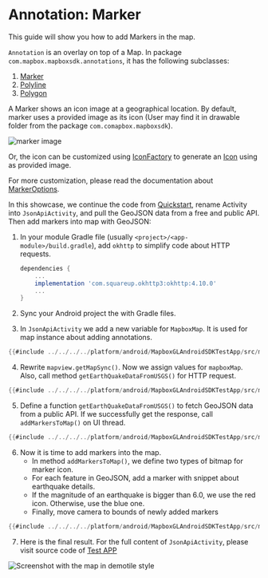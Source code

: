 # Annotation: Marker

This guide will show you how to add Markers in the map.

`Annotation` is an overlay on top of a Map. In package
`com.mapbox.mapboxsdk.annotations`, it has the following subclasses:
1. [Marker]
2. [Polyline]
3. [Polygon]

A Marker shows an icon image at a geographical location. By default, marker uses
a provided image as its icon (User may find it in drawable folder from the package
`com.comapbox.mapboxsdk`).

![marker image]

Or, the icon can be customized using [IconFactory] to generate an
[Icon] using as provided image.

For more customization, please read the documentation about [MarkerOptions].

In this showcase, we continue the code from [Quickstart],
rename Activity into `JsonApiActivity`,
and pull the GeoJSON data from a free and public API.
Then add markers into map with GeoJSON:

1. In your module Gradle file (usually `<project>/<app-module>/build.gradle`), add
   `okhttp` to simplify code about HTTP requests.


    ```gradle
    dependencies {
        ...
        implementation 'com.squareup.okhttp3:okhttp:4.10.0'
        ...
    }
    ```

2. Sync your Android project the with Gradle files.

3. In `JsonApiActivity` we add a new variable for `MapboxMap`.
   It is used for map instance about adding annotations.

```kotlin
{{#include ../../../../platform/android/MapboxGLAndroidSDKTestApp/src/main/java/com/mapbox/mapboxsdk/testapp/activity/annotation/JsonApiActivity.kt:top}}
```

4. Rewrite `mapview.getMapSync()`. Now we assign values for `mapboxMap`.
   Also, call method `getEarthQuakeDataFromUSGS()` for HTTP request.

```kotlin
{{#include ../../../../platform/android/MapboxGLAndroidSDKTestApp/src/main/java/com/mapbox/mapboxsdk/testapp/activity/annotation/JsonApiActivity.kt:mapAsync}}
```

5. Define a function `getEarthQuakeDataFromUSGS()` to fetch GeoJSON data from a public API.
   If we successfully get the response, call `addMarkersToMap()` on UI thread.

```kotlin
{{#include ../../../../platform/android/MapboxGLAndroidSDKTestApp/src/main/java/com/mapbox/mapboxsdk/testapp/activity/annotation/JsonApiActivity.kt:getEarthquakes}}
```

6. Now it is time to add markers into the map.
   - In method `addMarkersToMap()`, we define two types of bitmap for marker icon.
   - For each feature in GeoJSON, add a marker with snippet about earthquake details.
   - If the magnitude of an earthquake is bigger than 6.0, we use the red icon. Otherwise, use the blue one.
   - Finally, move camera to bounds of newly added markers

```kotlin
{{#include ../../../../platform/android/MapboxGLAndroidSDKTestApp/src/main/java/com/mapbox/mapboxsdk/testapp/activity/annotation/JsonApiActivity.kt:addMarkers}}
```

7. Here is the final result. For the full content of `JsonApiActivity`, please visit source code of [Test APP]

<div style="align: center">
  <img src="https://github.com/maplibre/maplibre-native/assets/19887090/00446249-9b19-4a48-8a46-00d4c5a2f981" alt="Screenshot with the map in demotile style">
</div>

[Marker]: https://maplibre.org/maplibre-native/android/api/-map-libre%20-native%20for%20-android/com.mapbox.mapboxsdk.annotations/-marker/index.html
[Polyline]: https://maplibre.org/maplibre-native/android/api/-map-libre%20-native%20for%20-android/com.mapbox.mapboxsdk.annotations/-polyline/index.html
[Polygon]: https://maplibre.org/maplibre-native/android/api/-map-libre%20-native%20for%20-android/com.mapbox.mapboxsdk.annotations/-polygon/index.html
[marker image]: https://raw.githubusercontent.com/maplibre/maplibre-native/main/test/fixtures/sprites/default_marker.png
[IconFactory]: https://maplibre.org/maplibre-native/android/api/-map-libre%20-native%20for%20-android/com.mapbox.mapboxsdk.annotations/-icon-factory/index.html
[Icon]: https://maplibre.org/maplibre-native/android/api/-map-libre%20-native%20for%20-android/com.mapbox.mapboxsdk.annotations/-icon/index.html
[Quickstart]: ./getting-started-guide.md
[mvn]: https://mvnrepository.com/artifact/org.maplibre.gl/android-plugin-annotation-v9
[Android Developer Documentation]: https://developer.android.com/topic/libraries/architecture/coroutines
[MarkerOptions]: https://maplibre.org/maplibre-native/android/api/-map-libre%20-native%20for%20-android/com.mapbox.mapboxsdk.annotations/-marker-options/index.html
[Test App]: https://github.com/maplibre/maplibre-native/tree/main/platform/android/MapboxGLAndroidSDKTestApp/src/main/java/com/mapbox/mapboxsdk/testapp/activity/annotation/JsonApiActivity.kt
